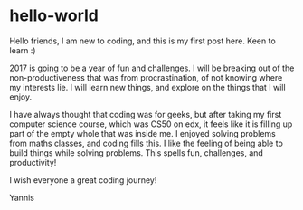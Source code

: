 # hello-world
Hello friends, I am new to coding, and this is my first post here. Keen to learn :)

2017 is going to be a year of fun and challenges. I will be breaking out of the non-productiveness that was from procrastination, of not knowing where my interests lie. I will learn new things, and explore on the things that I will enjoy.

I have always thought that coding was for geeks, but after taking my first computer science course, which was CS50 on edx, it feels like it is filling up part of the empty whole that was inside me. I enjoyed solving problems from maths classes, and coding fills this. I like the feeling of being able to build things while solving problems. This spells fun, challenges, and productivity!

I wish everyone a great coding journey!

Yannis
